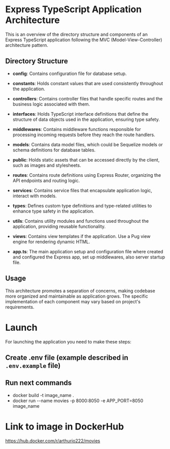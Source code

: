 # Express TypeScript Application Architecture

This is an overview of the directory structure and components of an Express TypeScript application following the MVC (Model-View-Controller) architecture pattern.

## Directory Structure

- **config**: Contains configuration file for database setup.

- **constants**: Holds constant values that are used consistently throughout the application.

- **controllers**: Contains controller files that handle specific routes and the business logic associated with them.

- **interfaces**: Holds TypeScript interface definitions that define the structure of data objects used in the application, ensuring type safety.

- **middlewares**: Contains middleware functions responsible for processing incoming requests before they reach the route handlers.

- **models**: Contains data model files, which could be Sequelize models or schema definitions for database tables.

- **public**: Holds static assets that can be accessed directly by the client, such as images and stylesheets.

- **routes**: Contains route definitions using Express Router, organizing the API endpoints and routing logic.

- **services**: Contains service files that encapsulate application logic, interact with models.

- **types**: Defines custom type definitions and type-related utilities to enhance type safety in the application.

- **utils**: Contains utility modules and functions used throughout the application, providing reusable functionality.

- **views**: Contains view templates if the application. Use a Pug view engine for rendering dynamic HTML.

- **app.ts**: The main application setup and configuration file where created and configured the Express app, set up middlewares, also server startup file.

## Usage

This architecture promotes a separation of concerns, making codebase more organized and maintainable as application grows. The specific implementation of each component may vary based on project's requirements.

# Launch 

For launching the application you need to make these steps: 

## Create .env file (example described in `.env.example` file)

## Run next commands
- docker build -t image_name .
- docker run --name movies -p 8000:8050 -e APP_PORT=8050 image_name

# Link to image in DockerHub
https://hub.docker.com/r/arthurio222/movies